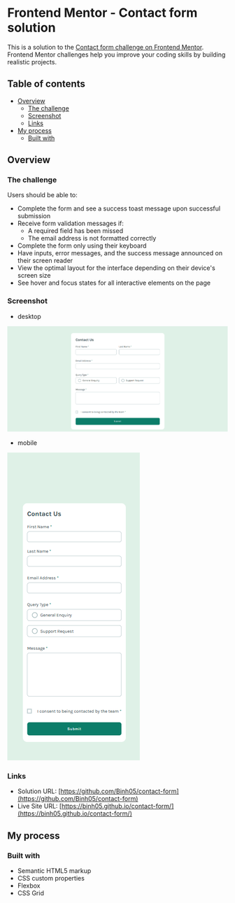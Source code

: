 # Frontend Mentor - Contact form solution

This is a solution to the [Contact form challenge on Frontend Mentor](https://www.frontendmentor.io/challenges/contact-form--G-hYlqKJj). Frontend Mentor challenges help you improve your coding skills by building realistic projects. 

## Table of contents

- [Overview](#overview)
  - [The challenge](#the-challenge)
  - [Screenshot](#screenshot)
  - [Links](#links)
- [My process](#my-process)
  - [Built with](#built-with)

## Overview

### The challenge

Users should be able to:

- Complete the form and see a success toast message upon successful submission
- Receive form validation messages if:
  - A required field has been missed
  - The email address is not formatted correctly
- Complete the form only using their keyboard
- Have inputs, error messages, and the success message announced on their screen reader
- View the optimal layout for the interface depending on their device's screen size
- See hover and focus states for all interactive elements on the page

### Screenshot

- desktop

![](./preview/desktop.png)

- mobile 

![](./preview/mobile.png)

### Links

- Solution URL: [https://github.com/Binh05/contact-form](https://github.com/Binh05/contact-form)
- Live Site URL: [https://binh05.github.io/contact-form/](https://binh05.github.io/contact-form/)

## My process

### Built with

- Semantic HTML5 markup
- CSS custom properties
- Flexbox
- CSS Grid